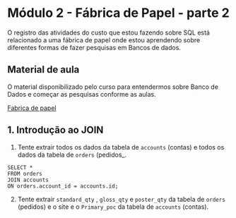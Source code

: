 # Módulo 2 - Fábrica de Papel - parte 2
O registro das atividades do custo que estou fazendo sobre SQL está relacionado a uma fábrica de papel onde estou aprendendo sobre diferentes formas de fazer pesquisas em Bancos de dados.

## Material de aula

O material disponibilizado pelo curso para entendermos sobre Banco de Dados e começar as pesquisas conforme as aulas.

[Fabrica de papel](https://github.com/CamillySantos/Fabrica-de-Papel/blob/main/PostgreSQL.sql)

## 1. Introdução ao JOIN

1. Tente extrair todos os dados da tabela de `accounts` (contas) e todos os dados da tabela de `orders` (pedidos_.

```
SELECT *
FROM orders
JOIN accounts
ON orders.account_id = accounts.id;
```

2. Tente extrair `standard_qty` , `gloss_qty` e `poster_qty` da tabela de `orders` (pedidos) e o site e o `Primary_poc` da tabela de `accounts` (contas).

```

```
